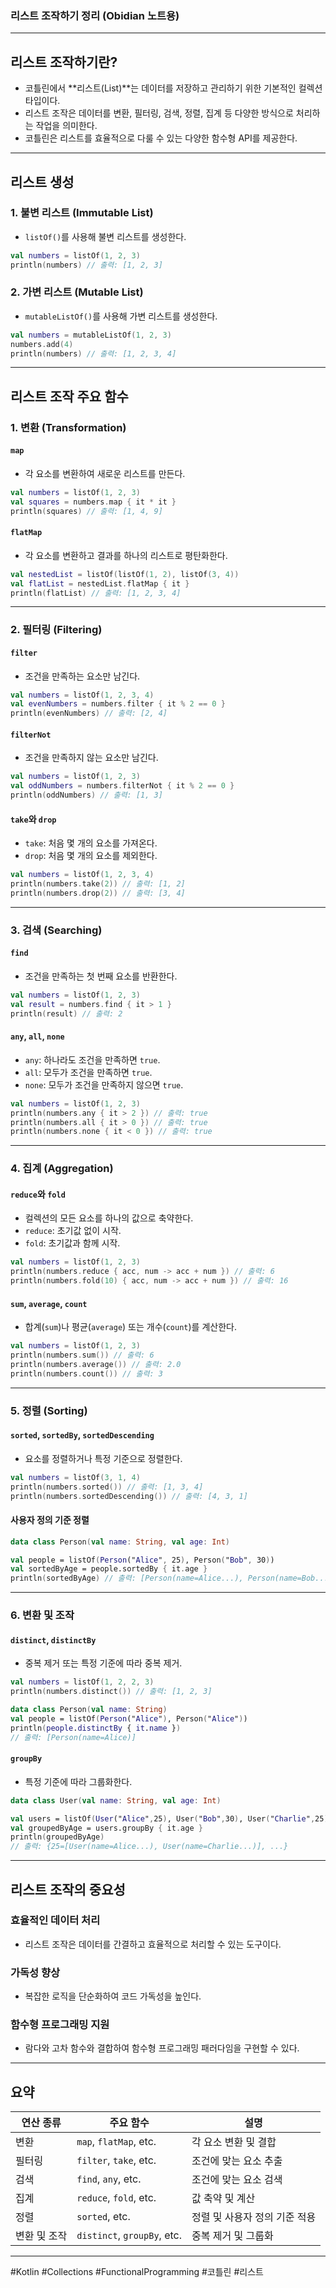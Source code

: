 ### **리스트 조작하기 정리 (Obidian 노트용)**

---

## **리스트 조작하기란?**
- 코틀린에서 **리스트(List)**는 데이터를 저장하고 관리하기 위한 기본적인 컬렉션 타입이다.
- 리스트 조작은 데이터를 변환, 필터링, 검색, 정렬, 집계 등 다양한 방식으로 처리하는 작업을 의미한다.
- 코틀린은 리스트를 효율적으로 다룰 수 있는 다양한 함수형 API를 제공한다.

---

## **리스트 생성**

### **1. 불변 리스트 (Immutable List)**
- `listOf()`를 사용해 불변 리스트를 생성한다.
```kotlin
val numbers = listOf(1, 2, 3)
println(numbers) // 출력: [1, 2, 3]
```

### **2. 가변 리스트 (Mutable List)**
- `mutableListOf()`를 사용해 가변 리스트를 생성한다.
```kotlin
val numbers = mutableListOf(1, 2, 3)
numbers.add(4)
println(numbers) // 출력: [1, 2, 3, 4]
```

---

## **리스트 조작 주요 함수**

### **1. 변환 (Transformation)**

#### **`map`**
- 각 요소를 변환하여 새로운 리스트를 만든다.
```kotlin
val numbers = listOf(1, 2, 3)
val squares = numbers.map { it * it }
println(squares) // 출력: [1, 4, 9]
```

#### **`flatMap`**
- 각 요소를 변환하고 결과를 하나의 리스트로 평탄화한다.
```kotlin
val nestedList = listOf(listOf(1, 2), listOf(3, 4))
val flatList = nestedList.flatMap { it }
println(flatList) // 출력: [1, 2, 3, 4]
```

---

### **2. 필터링 (Filtering)**

#### **`filter`**
- 조건을 만족하는 요소만 남긴다.
```kotlin
val numbers = listOf(1, 2, 3, 4)
val evenNumbers = numbers.filter { it % 2 == 0 }
println(evenNumbers) // 출력: [2, 4]
```

#### **`filterNot`**
- 조건을 만족하지 않는 요소만 남긴다.
```kotlin
val numbers = listOf(1, 2, 3)
val oddNumbers = numbers.filterNot { it % 2 == 0 }
println(oddNumbers) // 출력: [1, 3]
```

#### **`take`와 `drop`**
- `take`: 처음 몇 개의 요소를 가져온다.
- `drop`: 처음 몇 개의 요소를 제외한다.
```kotlin
val numbers = listOf(1, 2, 3, 4)
println(numbers.take(2)) // 출력: [1, 2]
println(numbers.drop(2)) // 출력: [3, 4]
```

---

### **3. 검색 (Searching)**

#### **`find`**
- 조건을 만족하는 첫 번째 요소를 반환한다.
```kotlin
val numbers = listOf(1, 2, 3)
val result = numbers.find { it > 1 }
println(result) // 출력: 2
```

#### **`any`, `all`, `none`**
- `any`: 하나라도 조건을 만족하면 `true`.
- `all`: 모두가 조건을 만족하면 `true`.
- `none`: 모두가 조건을 만족하지 않으면 `true`.
```kotlin
val numbers = listOf(1, 2, 3)
println(numbers.any { it > 2 }) // 출력: true
println(numbers.all { it > 0 }) // 출력: true
println(numbers.none { it < 0 }) // 출력: true
```

---

### **4. 집계 (Aggregation)**

#### **`reduce`와 `fold`**
- 컬렉션의 모든 요소를 하나의 값으로 축약한다.
- `reduce`: 초기값 없이 시작.
- `fold`: 초기값과 함께 시작.
```kotlin
val numbers = listOf(1, 2, 3)
println(numbers.reduce { acc, num -> acc + num }) // 출력: 6
println(numbers.fold(10) { acc, num -> acc + num }) // 출력: 16
```

#### **`sum`, `average`, `count`**
- 합계(`sum`)나 평균(`average`) 또는 개수(`count`)를 계산한다.
```kotlin
val numbers = listOf(1, 2, 3)
println(numbers.sum()) // 출력: 6
println(numbers.average()) // 출력: 2.0
println(numbers.count()) // 출력: 3
```

---

### **5. 정렬 (Sorting)**

#### **`sorted`, `sortedBy`, `sortedDescending`**
- 요소를 정렬하거나 특정 기준으로 정렬한다.
```kotlin
val numbers = listOf(3, 1, 4)
println(numbers.sorted()) // 출력: [1, 3, 4]
println(numbers.sortedDescending()) // 출력: [4, 3, 1]
```

#### **사용자 정의 기준 정렬**
```kotlin
data class Person(val name: String, val age: Int)

val people = listOf(Person("Alice", 25), Person("Bob", 30))
val sortedByAge = people.sortedBy { it.age }
println(sortedByAge) // 출력: [Person(name=Alice...), Person(name=Bob...)]
```

---

### **6. 변환 및 조작**

#### **`distinct`, `distinctBy`**
- 중복 제거 또는 특정 기준에 따라 중복 제거.
```kotlin
val numbers = listOf(1, 2, 2, 3)
println(numbers.distinct()) // 출력: [1, 2, 3]

data class Person(val name: String)
val people = listOf(Person("Alice"), Person("Alice"))
println(people.distinctBy { it.name }) 
// 출력: [Person(name=Alice)]
```

#### **`groupBy`**
- 특정 기준에 따라 그룹화한다.
```kotlin
data class User(val name: String, val age: Int)

val users = listOf(User("Alice",25), User("Bob",30), User("Charlie",25))
val groupedByAge = users.groupBy { it.age }
println(groupedByAge)
// 출력: {25=[User(name=Alice...), User(name=Charlie...)], ...}
```

---

## **리스트 조작의 중요성**

### **효율적인 데이터 처리**
- 리스트 조작은 데이터를 간결하고 효율적으로 처리할 수 있는 도구이다.

### **가독성 향상**
- 복잡한 로직을 단순화하여 코드 가독성을 높인다.

### **함수형 프로그래밍 지원**
- 람다와 고차 함수와 결합하여 함수형 프로그래밍 패러다임을 구현할 수 있다.

---

## **요약**

| 연산 종류       | 주요 함수                                   | 설명                              |
|----------------|------------------------------------------|-----------------------------------|
| 변환           | `map`, `flatMap`, etc.                   | 각 요소 변환 및 결합              |
| 필터링         | `filter`, `take`, etc.                   | 조건에 맞는 요소 추출            |
| 검색           | `find`, `any`, etc.                      | 조건에 맞는 요소 검색            |
| 집계           | `reduce`, `fold`, etc.                   | 값 축약 및 계산                  |
| 정렬           | `sorted`, etc.                           | 정렬 및 사용자 정의 기준 적용     |
| 변환 및 조작   | `distinct`, `groupBy`, etc.              | 중복 제거 및 그룹화              |

---

#Kotlin #Collections #FunctionalProgramming #코틀린 #리스트
